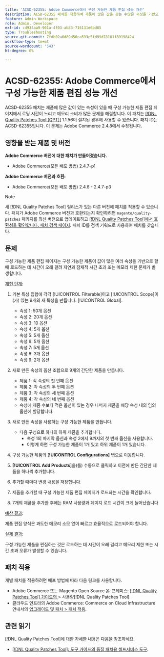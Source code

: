 ```yaml
---
title: 'ACSD-62355: Adobe Commerce에서 구성 가능한 제품 편집 성능 개선'
description: ACSD-62355 패치를 적용하여 제품이 많은 값을 갖는 수많은 속성을 기반으로 할 때 구성 가능한 제품 편집 페이지에 느린 로드가 발생하는 Adobe Commerce 문제를 해결합니다.
feature: Admin Workspace
role: Admin, Developer
exl-id: cd934aa9-901a-4f03-ab83-716131e6bd85
type: Troubleshooting
source-git-commit: 7fdb02a6d89d50ea593c5fd99d78101f89198424
workflow-type: tm+mt
source-wordcount: '543'
ht-degree: 0%

---
```


# ACSD-62355: Adobe Commerce에서 구성 가능한 제품 편집 성능 개선

ACSD-62355 패치는 제품에 많은 값이 있는 속성이 있을 때 구성 가능한 제품 편집 페이지에서 로딩 시간이 느리고 메모리 소비가 많은 문제를 해결합니다. 이 패치는 [[!DNL Quality Patches Tool (QPT)]](/help/tools/quality-patches-tool/quality-patches-tool-to-self-serve-quality-patches.md) 1.1.56이 설치된 경우에 사용할 수 있습니다. 패치 ID는 ACSD-62355입니다. 이 문제는 Adobe Commerce 2.4.8에서 수정됩니다.

## 영향을 받는 제품 및 버전

**Adobe Commerce 버전에 대한 패치가 만들어졌습니다.**

* Adobe Commerce(모든 배포 방법) 2.4.7-p1

**Adobe Commerce 버전과 호환:**

* Adobe Commerce(모든 배포 방법) 2.4.6 - 2.4.7-p3

>[!NOTE]
>
>새 [!DNL Quality Patches Tool] 릴리스가 있는 다른 버전에 패치를 적용할 수 있습니다. 패치가 Adobe Commerce 버전과 호환되는지 확인하려면 `magento/quality-patches` 패키지를 최신 버전으로 업데이트하고 [[!DNL Quality Patches Tool]에서 호환성을 확인합니다. 패치 검색 페이지](https://experienceleague.adobe.com/tools/commerce-quality-patches/index.html?lang=ko). 패치 ID를 검색 키워드로 사용하여 패치를 찾습니다.

## 문제

구성 가능한 제품 편집 페이지는 구성 가능한 제품이 값이 많은 여러 속성을 기반으로 할 때 로드하는 데 시간이 오래 걸려 지연과 잠재적 시간 초과 또는 메모리 제한 문제가 발생합니다.

<u>재현 단계</u>:

1. 기본 특성 집합에 각각 [!UICONTROL Filterable]이고 [!UICONTROL Scope]이(가) 있는 9개의 새 특성을 만듭니다. [!UICONTROL Global].
   * 속성 1: 50개 옵션
   * 속성 2: 20개 옵션
   * 속성 3: 10 옵션
   * 속성 4: 5개 옵션
   * 속성 5: 5개 옵션
   * 속성 6: 5개 옵션
   * 속성 7: 5개 옵션
   * 속성 8: 3개 옵션
   * 속성 9: 2개 옵션

1. 새로 만든 속성의 옵션 조합으로 9개의 간단한 제품을 만듭니다.
   * 제품 1: 각 속성의 첫 번째 옵션
   * 제품 2: 각 속성의 두 번째 옵션
   * 제품 3: 각 속성의 세 번째 옵션
   * 제품 4: 각 속성의 네 번째 옵션
   * 속성에 제품 수보다 적은 옵션이 있는 경우 나머지 제품을 해당 속성 내의 임의 옵션에 할당합니다.

1. 새로 만든 속성을 사용하는 구성 가능한 제품을 만듭니다.
   * 다음 구성으로 하나의 하위 제품을 추가합니다.
      * 속성 1의 마지막 옵션과 속성 2에서 9까지의 첫 번째 옵션을 사용합니다.
      * 이렇게 하면 구성 가능한 제품이 1개 있고 하위 제품이 1개 있습니다.
1. 구성 가능한 제품의 **[!UICONTROL Configurations]** 탭으로 이동합니다.
1. **[!UICONTROL Add Products]**&#x200B;을(를) 수동으로 클릭하고 이전에 만든 간단한 제품을 하나씩 추가합니다.
1. 추가할 때마다 변경 내용을 저장합니다.
1. 제품을 추가할 때 구성 가능한 제품 편집 페이지가 로드되는 시간을 확인합니다.
1. 7개의 제품을 추가한 후에는 RAM 사용량과 페이지 로드 시간이 크게 늘어났습니다

<u>예상 결과</u>:

제품 편집 양식은 과도한 메모리 소모 없이 빠르고 효율적으로 로드되어야 합니다.

<u>실제 결과</u>:

구성 가능한 제품을 편집하는 것은 로드하는 데 시간이 오래 걸리고 메모리 제한 또는 시간 초과 오류가 발생할 수 있습니다.

## 패치 적용

개별 패치를 적용하려면 배포 방법에 따라 다음 링크를 사용합니다.

* Adobe Commerce 또는 Magento Open Source 온-프레미스: [[!DNL Quality Patches Tool]  가이드의 ](/help/tools/quality-patches-tool/usage.md)> 사용량[!DNL Quality Patches Tool]
* 클라우드 인프라의 Adobe Commerce: Commerce on Cloud Infrastructure 안내서의 [업그레이드 및 패치 > 패치 적용](https://experienceleague.adobe.com/docs/commerce-cloud-service/user-guide/develop/upgrade/apply-patches.html?lang=ko).

## 관련 읽기

[!DNL Quality Patches Tool]에 대한 자세한 내용은 다음을 참조하세요.

* [[!DNL Quality Patches Tool]: 도구 가이드의 품질 패치용 셀프서비스 도구](/help/tools/quality-patches-tool/quality-patches-tool-to-self-serve-quality-patches.md).
